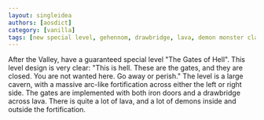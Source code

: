 ```yaml
---
layout: singleidea
authors: [aosdict]
category: [vanilla]
tags: [new special level, gehennom, drawbridge, lava, demon monster class]
---
```

After the Valley, have a guaranteed special level "The Gates of Hell". This level design is very clear: "This is hell. These are the gates, and they are closed. You are not wanted here. Go away or perish." The level is a large cavern, with a massive arc-like fortification across either the left or right side. The gates are implemented with both iron doors and a drawbridge across lava. There is quite a lot of lava, and a lot of demons inside and outside the fortification.
